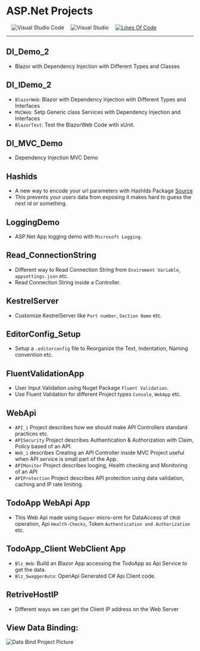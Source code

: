 # ASP.Net Projects

<!-- Intro -->

<!-- ![ASP.Ner Projects](#) -->

&emsp;![Visual Studio Code](https://img.shields.io/badge/Visual%20Studio%20Code-0078d7.svg?style=flat&logo=visual-studio-code&logoColor=white)
&emsp;![Visual Studio](https://img.shields.io/badge/Visual%20Studio-5C2D91.svg?style=flat&logo=visual-studio&logoColor=white)
&emsp;[![Lines Of Code](https://tokei.rs/b1/github.com/Koushikon/ASP.Projects?category=code)](https://github.com/Koushikon/ASP.Projects)

---

## DI_Demo_2
- Blazor with Dependency Injection with Different Types and Classes

## DI_IDemo_2
- `BlazorWeb`: Blazor with Dependency Injection with Different Types and Interfaces
- `MVCWeb`: Setp Generic class Services with Dependency Injection and Interfaces
- `BlazorTest`: Test the BlazorWeb Code with xUnit.

## DI_MVC_Demo
- Dependency Injection MVC Demo

## Hashids
- A new way to encode your url parameters with HashIds Package [Source][link1001]
- This prevents your users data from exposing it makes hard to guess the next id or something.

## LoggingDemo
- ASP.Net App logging demo with `Microsoft Logging`.

## Read_ConnectionString
- Different way to Read Connection String from `Enviroment Variable`, `appsettings.json` etc.
- Read Connection String inside a Controller.

## KestrelServer
- Customize KestrelServer like `Port number`, `Section Name` etc.

## EditorConfig_Setup
- Setup a `.editorconfig` file to Reorganize the Text, Indentation, Naming convention etc.

## FluentValidationApp
- User Input Validation using Nuget Package `Fluent Validation`.
- Use Fluent Validation for different Project types `Console`, `WebApp` etc.

## WebApi
- `API_i` Project describes how we should make API Controllers standard practices etc.
- `APISecurity` Project describes Authentication & Authorization with Claim, Policy based of an API.
- `Web_i` describes Creating an API Controller inside MVC Project useful when API service is small part of the App.
- `APIMonitor` Project describes looging, Health checking and Monitoring of an API
- `APIProtection` Project describes API protection using data validation, caching and IP rate limiting.

## TodoApp WebApi App
- This Web Api made using `Dapper` micro-orm for DataAccess of `CRUD` operation, Api `Health-Checks`, Token `Authentication and Authorization` etc.

## TodoApp_Client WebClient App
- `Blz_Web`: Build an Blazor App accessing the TodoApp as Api Service to get the data.
- `Blz_SwaggerAuto`: OpenApi Generated C# Api Client code.

## RetriveHostIP
- Different ways we can get the Client IP address on the Web Server

## View Data Binding:

![Data Bind Project Picture](./_Files/data-binding.png)


[link1001]: https://hashids.org/net/